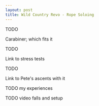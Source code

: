 ```yaml
---
layout: post
title: Wild Country Revo - Rope Soloing
---
```


TODO

Carabiner; which fits it

TODO

Link to stress tests

TODO 

Link to Pete's ascents with it

TODO my experiences

TODO video falls and setup